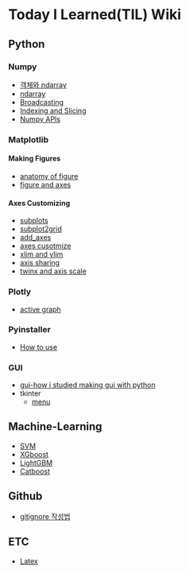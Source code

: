 # Today I Learned(TIL) Wiki

## Python
### Numpy
  * [객체와 ndarray]()
  * [ndarray]()
  * [Broadcasting]()
  * [Indexing and Slicing]()
  * [Numpy APIs]()

### Matplotlib
#### Making Figures
  * [anatomy of figure](https://github.com/CheolJ/TIL/blob/main/Python/Matplotlib/wiki/anatomy_of_figure.md)
  * [figure and axes](https://github.com/CheolJ/TIL/blob/main/Python/Matplotlib/wiki/figureandaxes.md)
#### Axes Customizing
  * [subplots](https://github.com/CheolJ/TIL/blob/main/Python/Matplotlib/wiki/figureandaxes2-subplots.md)
  * [subplot2grid](https://github.com/CheolJ/TIL/blob/main/Python/Matplotlib/wiki/subplot2grid.md)
  * [add_axes](https://github.com/CheolJ/TIL/blob/main/Python/Matplotlib/wiki/addaxes.md)
  * [axes cusotmize](https://github.com/CheolJ/TIL/blob/main/Python/Matplotlib/wiki/axescustomize.md)
  * [xlim and ylim](https://github.com/CheolJ/TIL/blob/main/Python/Matplotlib/wiki/xlimylim.md)
  * [axis sharing](https://github.com/CheolJ/TIL/blob/main/Python/Matplotlib/wiki/axis_sharing.md)
  * [twinx and axis scale](https://github.com/CheolJ/TIL/blob/main/Python/Matplotlib/wiki/twinxandaxisscale.md)

### Plotly
  * [active graph](https://github.com/CheolJ/TIL/blob/main/Python/plotly/wiki/zoominandout.md)

### Pyinstaller
  * [How to use](https://github.com/CheolJ/TIL/blob/main/Python/pyinstaller.md)

### GUI
  * [gui-how i studied making gui with python](https://github.com/CheolJ/TIL/blob/main/Python/gui/gui.md)
  * tkinter
    * [menu](https://github.com/CheolJ/TIL/blob/main/Python/gui/wiki/menu.md)
  
## Machine-Learning
  * [SVM]()
  * [XGboost]()
  * [LightGBM]()
  * [Catboost]()

## Github
  * [gitignore 작성법](https://github.com/CheolJ/TIL/blob/main/GitHub/gitignore.md)

## ETC
* [Latex]()